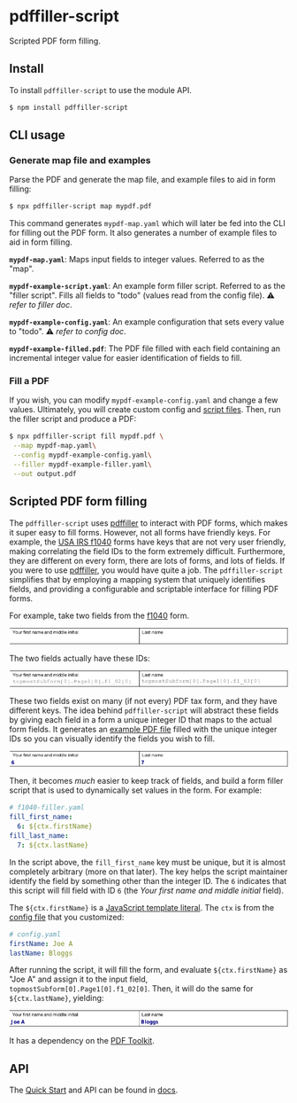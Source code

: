 # pdffiller-script

Scripted PDF form filling.

## Install

To install `pdffiller-script` to use the module API.

```bash
$ npm install pdffiller-script
```

## CLI usage

### Generate map file and examples

Parse the PDF and generate the map file, and example files to aid in form filling:

```bash
$ npx pdffiller-script map mypdf.pdf
```

This command generates `mypdf-map.yaml` which will later be fed into the CLI for filling out the PDF form.  It also generates a number of example files to aid in form filling.

<a name="map-file"></a>
**`mypdf-map.yaml`**: Maps input fields to integer values.  Referred to as the "map".

<a name="example-script"></a>
**`mypdf-example-script.yaml`**: An example form filler script.  Referred to as the "filler script".  Fills all fields to "todo" (values read from the config file).  :warning: *refer to filler doc*.

<a name="example-config-file"></a>
**`mypdf-example-config.yaml`**: An example configuration that sets every value to "todo".  :warning: *refer to config doc*.

<a name="example-filled-pdf"></a>
**`mypdf-example-filled.pdf`**: The PDF file filled with each field containing an incremental integer value for easier identification of fields to fill.

### Fill a PDF

If you wish, you can modify `mypdf-example-config.yaml` and change a few values.  Ultimately, you will create custom config and [script files](#scripted-pdf-form-filling).  Then, run the filler script and produce a PDF:

```bash
$ npx pdffiller-script fill mypdf.pdf \
 --map mypdf-map.yaml\
 --config mypdf-example-config.yaml\
 --filler mypdf-example-filler.yaml\
 --out output.pdf
```

## Scripted PDF form filling

The `pdffiller-script` uses [pdffiller](https://www.npmjs.com/package/pdffiller) to interact with PDF forms, which makes it super easy to fill forms.  However, not all forms have friendly keys.  For example, the [USA IRS f1040](https://www.irs.gov/pub/irs-pdf/f1040.pdf) forms have keys that are not very user friendly, making correlating the field IDs to the form extremely difficult.  Furthermore, they are different on every form, there are lots of forms, and lots of fields.  If you were to use [pdffiller](https://www.npmjs.com/package/pdffiller), you would have quite a job.  The  `pdffiller-script`  simplifies that by employing a mapping system that uniquely identifies fields, and providing a configurable and scriptable interface for filling PDF forms.

For example, take two fields from the [f1040](https://www.irs.gov/pub/irs-pdf/f1040.pdf) form.

![Image of two empty frields from f1040 PDF](./images/f1040-empty-fields.png)

The two fields actually have these IDs:

![Image of two empty frields from f1040 PDF](./images/f1040-field-ids.png)

These two fields exist on many (if not every) PDF tax form, and they have different keys.  The idea behind `pdffiller-script` will abstract these fields by giving each field in a form a unique integer ID that maps to the actual form fields.  It generates an [example PDF file](#example-filled-pdf) filled with the unique integer IDs so you can visually identify the fields you wish to fill.

![Image of two empty frields from f1040 PDF](./images/f1040-filled-fields.png)

Then, it becomes *much* easier to keep track of fields, and build a form filler script that is used to dynamically set values in the form.  For example:

```yaml
# f1040-filler.yaml
fill_first_name:
  6: ${ctx.firstName}
fill_last_name:
  7: ${ctx.lastName}
```

In the script above, the `fill_first_name` key must be unique, but it is almost completely arbitrary (more on that later).  The key helps the script maintainer identify the field by something other than the integer ID.  The `6` indicates that this script will fill field with ID `6` (the *Your first name and middle initial* field).

The `${ctx.firstName}` is a [JavaScript template literal](https://developer.mozilla.org/en-US/docs/Web/JavaScript/Reference/Template_literals).  The `ctx` is from the [config file](#example-config-file) that you customized:

```yaml
# config.yaml
firstName: Joe A
lastName: Bloggs
```
After running the script, it will fill the form, and evaluate `${ctx.firstName}` as "Joe A" and assign it to the input field, `topmostSubform[0].Page1[0].f1_02[0]`.  Then, it will do the same for `${ctx.lastName}`, yielding:

![Image of two empty frields from f1040 PDF](./images/f1040-filled-fields-joe-bloggs.png)

It has a dependency on the [PDF Toolkit](http://www.pdflabs.com/tools/pdftk-the-pdf-toolkit). 

## API

The [Quick Start](docs/README.md) and API can be found in [docs](docs/API.md).
